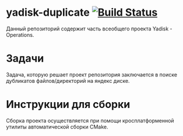 # yadisk-duplicate [![Build Status](https://travis-ci.org/FrolovYan/yadisk-replica.svg?branch=master)](https://travis-ci.org/FrolovYan/yadisk-replica)
Данный репозиторий содержит часть всеобщего проекта Yadisk - Operations. 

# Задачи
Задача, которую решает проект репозитория заключается в поиске дубликатов файлов/директорий на яндекс диске. 

# Инструкции для сборки
Сборка проекта осуществляется при помощи кросплатформенной утилиты автоматической сборки CMake.
